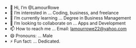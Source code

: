 - 👋 Hi, I’m @LamourRowe
- 👀 I’m interested in ... Coding, business, and freelance 
- 🌱 I’m currently learning ... Degree in Business Management 
- 💞️ I’m looking to collaborate on ... Apps and Development 
- 📫 How to reach me ... Email: lamourrowe22@yahoo.com
- 😄 Pronouns: ... Male
- ⚡ Fun fact: ... Dedicated.

<!---
LamourRowe/LamourRowe is a ✨ special ✨ repository because its `README.md` (this file) appears on your GitHub profile.
You can click the Preview link to take a look at your changes.
--->
